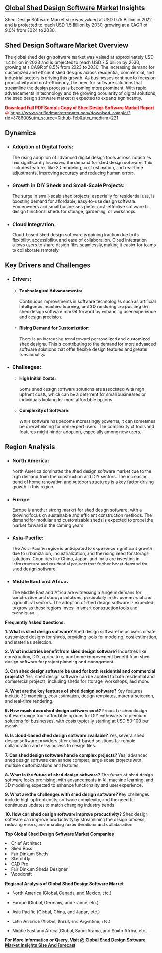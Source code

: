 <h2><a href="https://www.verifiedmarketreports.com/download-sample/?rid=878600&amp;utm_source=Github&amp;utm_medium=221" target="_blank">Global Shed Design Software Market</a> Insights</h2><p>Shed Design Software Market size was valued at USD 0.75 Billion in 2022 and is projected to reach USD 1.5 Billion by 2030, growing at a CAGR of 9.0% from 2024 to 2030.</p><p> <h2>Shed Design Software Market Overview</h2> <p>The global shed design software market was valued at approximately USD 1.4 billion in 2023 and is projected to reach USD 2.5 billion by 2030, growing at a CAGR of 8.5% from 2023 to 2030. The increasing demand for customized and efficient shed designs across residential, commercial, and industrial sectors is driving this growth. As businesses continue to focus on productivity and cost-efficiency, the need for software solutions that streamline the design process is becoming more prominent. With rapid advancements in technology and the growing popularity of digital solutions, the shed design software market is expected to expand significantly.</p> <p><p><span class=""><span style="color: #ff0000;"><strong>Download Full PDF Sample Copy of Shed Design Software Market Report</strong> @ </span><a href="https://www.verifiedmarketreports.com/download-sample/?rid=878600&amp;utm_source=Github-Feb&amp;utm_medium=221" target="_blank">https://www.verifiedmarketreports.com/download-sample/?rid=878600&amp;utm_source=Github-Feb&amp;utm_medium=221</a></span></p></p> <h2>Dynamics</h2> <ul> <li><h3>Adoption of Digital Tools:</h3> The rising adoption of advanced digital design tools across industries has significantly increased the demand for shed design software. This includes features like 3D modeling, cost estimation, and real-time adjustments, improving accuracy and reducing human errors.</li> <li><h3>Growth in DIY Sheds and Small-Scale Projects:</h3> The surge in small-scale shed projects, especially for residential use, is boosting demand for affordable, easy-to-use design software. Homeowners and small businesses prefer cost-effective software to design functional sheds for storage, gardening, or workshops.</li> <li><h3>Cloud Integration:</h3> Cloud-based shed design software is gaining traction due to its flexibility, accessibility, and ease of collaboration. Cloud integration allows users to share design files seamlessly, making it easier for teams to collaborate remotely.</li> </ul> <h2>Key Drivers and Challenges</h2> <ul> <li><h3>Drivers:</h3> <ul> <li><h4>Technological Advancements:</h4> Continuous improvements in software technologies such as artificial intelligence, machine learning, and 3D rendering are pushing the shed design software market forward by enhancing user experience and design precision.</li> <li><h4>Rising Demand for Customization:</h4> There is an increasing trend toward personalized and customized shed designs. This is contributing to the demand for more advanced software solutions that offer flexible design features and greater functionality.</li> </ul> </li> <li><h3>Challenges:</h3> <ul> <li><h4>High Initial Costs:</h4> Some shed design software solutions are associated with high upfront costs, which can be a deterrent for small businesses or individuals looking for more affordable options.</li> <li><h4>Complexity of Software:</h4> While software has become increasingly powerful, it can sometimes be overwhelming for non-expert users. The complexity of tools and features might hinder adoption, especially among new users.</li> </ul> </li> </ul> <h2>Region Analysis</h2> <ul> <li><h3>North America:</h3> North America dominates the shed design software market due to the high demand from the construction and DIY sectors. The increasing trend of home renovation and outdoor structures is a key factor driving growth in this region.</li> <li><h3>Europe:</h3> Europe is another strong market for shed design software, with a growing focus on sustainable and efficient construction methods. The demand for modular and customizable sheds is expected to propel the market forward in the coming years.</li> <li><h3>Asia-Pacific:</h3> The Asia-Pacific region is anticipated to experience significant growth due to urbanization, industrialization, and the rising need for storage solutions. Countries like China, Japan, and India are investing in infrastructure and residential projects that further boost demand for shed design software.</li> <li><h3>Middle East and Africa:</h3> The Middle East and Africa are witnessing a surge in demand for construction and storage solutions, particularly in the commercial and agricultural sectors. The adoption of shed design software is expected to grow as these regions invest in smart construction tools and techniques.</li> </ul> <p><strong>Frequently Asked Questions:</strong></p> <p><strong>1. What is shed design software?</strong> Shed design software helps users create customized designs for sheds, providing tools for modeling, cost estimation, and materials selection.</p> <p><strong>2. What industries benefit from shed design software?</strong> Industries like construction, DIY, agriculture, and home improvement benefit from shed design software for project planning and management.</p> <p><strong>3. Can shed design software be used for both residential and commercial projects?</strong> Yes, shed design software can be applied to both residential and commercial projects, including sheds for storage, workshops, and more.</p> <p><strong>4. What are the key features of shed design software?</strong> Key features include 3D modeling, cost estimation, design templates, material selection, and real-time rendering.</p> <p><strong>5. How much does shed design software cost?</strong> Prices for shed design software range from affordable options for DIY enthusiasts to premium solutions for businesses, with costs typically starting at USD 50–100 per month.</p> <p><strong>6. Is cloud-based shed design software available?</strong> Yes, several shed design software providers offer cloud-based solutions for remote collaboration and easy access to design files.</p> <p><strong>7. Can shed design software handle complex projects?</strong> Yes, advanced shed design software can handle complex, large-scale projects with multiple customizations and features.</p> <p><strong>8. What is the future of shed design software?</strong> The future of shed design software looks promising, with advancements in AI, machine learning, and 3D modeling expected to enhance functionality and user experience.</p> <p><strong>9. What are the challenges with shed design software?</strong> Key challenges include high upfront costs, software complexity, and the need for continuous updates to match changing industry trends.</p> <p><strong>10. How can shed design software improve productivity?</strong> Shed design software can improve productivity by streamlining the design process, reducing errors, and enabling faster iterations and collaboration.</p> </p><p><strong>Top Global Shed Design Software Market Companies</strong></p><div data-test-id=""><p><li>Chief Architect</li><li> Shed Boss</li><li> Fair Dinkum Sheds</li><li> SketchUp</li><li> CAD Pro</li><li> Fair Dinkum Sheds Designer</li><li> Woodcraft</li></p><div><strong>Regional Analysis of&nbsp;Global Shed Design Software Market</strong></div><ul><li dir="ltr"><p dir="ltr">North America&nbsp;(Global, Canada, and Mexico, etc.)</p></li><li dir="ltr"><p dir="ltr">Europe (Global, Germany, and France, etc.)</p></li><li dir="ltr"><p dir="ltr">Asia Pacific&nbsp;(Global, China, and Japan, etc.)</p></li><li dir="ltr"><p dir="ltr">Latin America&nbsp;(Global, Brazil, and Argentina, etc.)</p></li><li dir="ltr">Middle East and Africa&nbsp;(Global, Saudi Arabia, and South Africa, etc.)</li></ul><p><strong>For More Information or Query, Visit @&nbsp;</strong><strong><a href="https://www.verifiedmarketreports.com/product/shed-design-software-market/?utm_source=Github&amp;utm_medium=221" target="_blank">Global Shed Design Software Market Insights Size And Forecast</a></strong></p></div>
